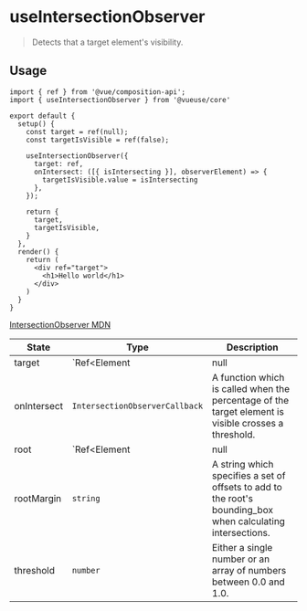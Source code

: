 # useIntersectionObserver

> Detects that a target element's visibility.

## Usage

```tsx
import { ref } from '@vue/composition-api';
import { useIntersectionObserver } from '@vueuse/core'

export default {
  setup() {
    const target = ref(null);
    const targetIsVisible = ref(false);

    useIntersectionObserver({
      target: ref,
      onIntersect: ([{ isIntersecting }], observerElement) => {
        targetIsVisible.value = isIntersecting
      },
    });

    return {
      target,
      targetIsVisible,
    }
  },
  render() {
    return (
      <div ref="target">
        <h1>Hello world</h1>
      </div>
    )
  }
}
```

[IntersectionObserver MDN](https://developer.mozilla.org/en-US/docs/Web/API/IntersectionObserver/IntersectionObserver)

| State       | Type                           | Description                                                                                                 |
| ----------- | ------------------------------ | ----------------------------------------------------------------------------------------------------------- |
| target      | `Ref<Element|null|undefined>`  | An element whose visibility within the root is to be monitored.                                             |
| onIntersect | `IntersectionObserverCallback` | A function which is called when the percentage of the target element is visible crosses a threshold.        |
| root        | `Ref<Element|null|undefined>`  | The Element or Document whose bounds are used as the bounding box when testing for intersection.            |
| rootMargin  | `string`                       | A string which specifies a set of offsets to add to the root's bounding_box when calculating intersections. |
| threshold   | `number`                       | Either a single number or an array of numbers between 0.0 and 1.0.                                          |

